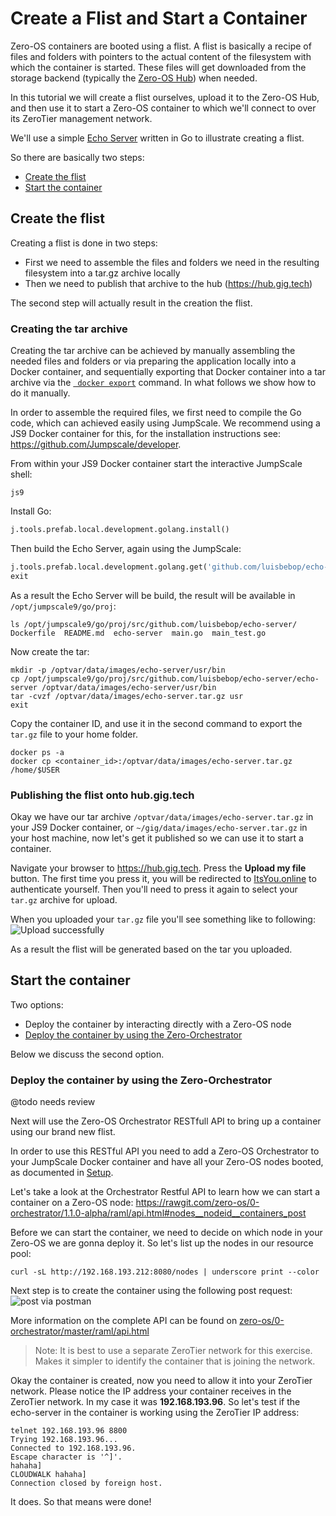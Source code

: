 # Create a Flist and Start a Container

Zero-OS containers are booted using a flist. A flist is basically a recipe of files and folders with pointers to the actual content of the filesystem with which the container is started. These files will get downloaded from the storage backend (typically the [Zero-OS Hub](https://hub.gig.tech)) when needed.

In this tutorial we will create a flist ourselves, upload it to the Zero-OS Hub, and then use it to start a Zero-OS container to which we'll connect to over its ZeroTier management network.

We'll use a simple [Echo Server](https://github.com/luisbebop/echo-server) written in Go to illustrate creating a flist.

So there are basically two steps:
- [Create the flist](#create-the-flist)
- [Start the container](#start-the-container)


## Create the flist

Creating a flist is done in two steps:
- First we need to assemble the files and folders we need in the resulting filesystem into a tar.gz archive locally
- Then we need to publish that archive to the hub (https://hub.gig.tech)

The second step will actually result in the creation the flist.

### Creating the tar archive

Creating the tar archive can be achieved by manually assembling the needed files and folders or via preparing the application locally into a Docker container, and sequentially exporting that Docker container into a tar archive via the [``` docker export```](https://docs.docker.com/engine/reference/commandline/export/) command. In what follows we show how to do it manually.

In order to assemble the required files, we first need to compile the Go code, which can achieved easily using JumpScale. We recommend using a JS9 Docker container for this, for the installation instructions see: https://github.com/Jumpscale/developer.

From within your JS9 Docker container start the interactive JumpScale shell:
```shell
js9
```

Install Go:
```python
j.tools.prefab.local.development.golang.install()
```

Then build the Echo Server, again using the JumpScale:
```python
j.tools.prefab.local.development.golang.get('github.com/luisbebop/echo-server')
exit
```

As a result the Echo Server will be build, the result will be available in `/opt/jumpscale9/go/proj`:
```shell
ls /opt/jumpscale9/go/proj/src/github.com/luisbebop/echo-server/
Dockerfile  README.md  echo-server  main.go  main_test.go
```

Now create the tar:
```shell
mkdir -p /optvar/data/images/echo-server/usr/bin
cp /opt/jumpscale9/go/proj/src/github.com/luisbebop/echo-server/echo-server /optvar/data/images/echo-server/usr/bin
tar -cvzf /optvar/data/images/echo-server.tar.gz usr
exit
```

Copy the container ID, and use it in the second command to export the `tar.gz` file
to your home folder.
```shell
docker ps -a
docker cp <container_id>:/optvar/data/images/echo-server.tar.gz /home/$USER
```

### Publishing the flist onto hub.gig.tech

Okay we have our tar archive ```/optvar/data/images/echo-server.tar.gz``` in your JS9 Docker container, or ```~/gig/data/images/echo-server.tar.gz``` in your host machine, now let's get it published so we can use it to start a container.

Navigate your browser to https://hub.gig.tech. Press the **Upload my file** button. The first time you press it, you will be redirected to [ItsYou.online](https://itsyou.online) to authenticate yourself. Then you'll need to press it again to select your `tar.gz` archive for upload.

When you uploaded your `tar.gz` file you'll see something like to following:
![Upload successfully](./flist.png)

As a result the flist will be generated based on the tar you uploaded.

## Start the container

Two options:
- Deploy the container by interacting directly with a Zero-OS node
- [Deploy the container by using the Zero-Orchestrator](#deploy-the-container-by-using-the-zero-orchestrator)

Below we discuss the second option.

### Deploy the container by using the Zero-Orchestrator

@todo needs review

Next will use the Zero-OS Orchestrator RESTfull API to bring up a container using our brand new flist.

In order to use this RESTful API you need to add a Zero-OS Orchestrator to your JumpScale Docker container and have all your Zero-OS nodes booted, as documented in [Setup](https://github.com/zero-os/0-orchestrator/blob/master/docs/setup/setup.md).

Let's take a look at the Orchestrator Restful API to learn how we can start a container on a Zero-OS node:
https://rawgit.com/zero-os/0-orchestrator/1.1.0-alpha/raml/api.html#nodes__nodeid__containers_post

Before we can start the container, we need to decide on which node in your Zero-OS we are gonna deploy it. So let's list up the nodes in our resource pool:
```shell
curl -sL http://192.168.193.212:8080/nodes | underscore print --color
```

Next step is to create the container using the following post request:
![post via postman](new-container.png)

More information on the complete API can be found on [zero-os/0-orchestrator/master/raml/api.html](https://htmlpreviewer.github.io/?https://raw.githubusercontent.com/zero-os/0-orchestrator/master/raml/api.html)

> Note:
> It is best to use a separate ZeroTier network for this exercise. Makes it simpler to identify the container that is joining the network.

Okay the container is created, now you need to allow it into your ZeroTier network. Please notice the IP address your container receives in the ZeroTier network. In my case it was **192.168.193.96**. So let's test if the echo-server in the container is working using the ZeroTier IP address:

```shell
telnet 192.168.193.96 8800
Trying 192.168.193.96...
Connected to 192.168.193.96.
Escape character is '^]'.
hahaha]
CLOUDWALK hahaha]
Connection closed by foreign host.
```

It does. So that means were done!
